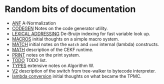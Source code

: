 # Random bits of documentation

* [ANF](ANF.md) A-Normalization
* [CODEGEN](CODEGEN.md) Notes on the code generator utility.
* [LEXICAL ADDRESSING](LEXICAL_ADDRESSING.md) De-Bruijn indexing for fast variable look up.
* [MACROS](MACROS.md) initial thoughts on a simple macro system.
* [MATCH](MATCH.md) initial notes on the `match` and `cond` internal (lambda) constructs.
* [MATH](MATH.md) description of the CEKF runtime.
* [PRINT](PRINT.md) notes on the print system.
* [TODO](TODO.md) TODO list.
* [TYPES](TYPES.md) extensive notes on Algorithm W.
* [V2](V2.md) description of the switch from tree-walker to bytecode interpreter.
* [lambda conversion](lambda-conversion.md) initial thoughts on what became the TPMC.
